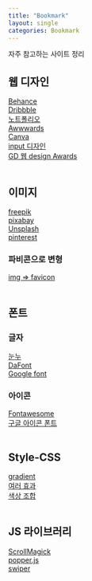 ```yaml
---
title: "Bookmark"
layout: single
categories: Bookmark
---
```


자주 참고하는 사이트 정리

## 웹 디자인
[Behance](https://www.behance.net/) <br />
[Dribbble](https://dribbble.com/) <br />
[노트폴리오](https://notefolio.net/) <br />
[Awwwards](https://www.awwwards.com/) <br />
[Canva](https://www.canva.com/ko_kr/) <br />
[input 디자인](https://freebiesupply.com/blog/css-inputs/) <br />
[GD 웹 design Awards](https://www.gdweb.co.kr/main/) <br /><br />

## 이미지
[freepik](https://kr.freepik.com/)  <br />
[pixabay](https://pixabay.com/ko/)  <br />
[Unsplash](https://unsplash.com/) <br />
[pinterest](https://www.pinterest.co.kr/)
### <span class="fs-18">파비콘으로 변형</span>
[img => favicon](https://www.icoconverter.com/) <br /><br />

## 폰트
### 글자
[눈누](https://noonnu.cc/) <br />
[DaFont](https://www.dafont.com/) <br />
[Google font](https://www.dafont.com/) <br />

### 아이콘
[Fontawesome](https://fontawesome.com/ ) <br />
[구글 아이콘 폰트](https://fonts.google.com/icons?selected=Material+Icons) <br /><br />

## Style-CSS
[gradient](https://cssgradient.io/) <br />
[여러 효과](https://html-css-js.com/css/generator/box-shadow/) <br />
[색상 조합](https://color.adobe.com/ko/create/color-wheel) <br /><br />

## JS 라이브러리
[ScrollMagick](https://scrollmagic.io/) <br />
[popper.js](https://popper.js.org/) <br />
[swiper](https://swiperjs.com/get-started) <br />
<br />
<br />
<br />
<br />